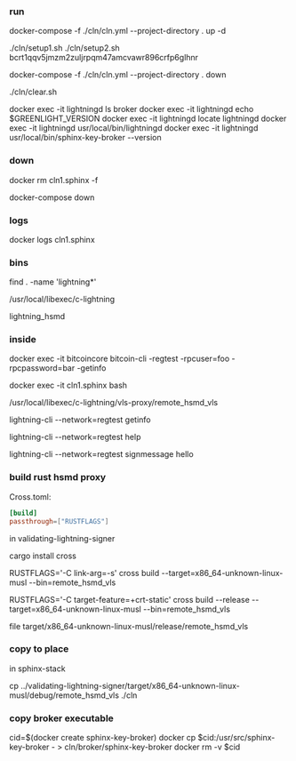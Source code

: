 
### run

docker-compose -f ./cln/cln.yml --project-directory . up -d

./cln/setup1.sh
./cln/setup2.sh bcrt1qqv5jmzm2zuljrpqm47amcvawr896crfp6glhnr

docker-compose -f ./cln/cln.yml --project-directory . down

./cln/clear.sh

docker exec -it lightningd ls broker
docker exec -it lightningd echo $GREENLIGHT_VERSION
docker exec -it lightningd locate lightningd
docker exec -it lightningd usr/local/bin/lightningd 
docker exec -it lightningd usr/local/bin/sphinx-key-broker --version

### down

docker rm cln1.sphinx -f

docker-compose down

### logs

docker logs cln1.sphinx

### bins

find . -name 'lightning*'

/usr/local/libexec/c-lightning

lightning_hsmd

### inside 

docker exec -it bitcoincore bitcoin-cli -regtest -rpcuser=foo -rpcpassword=bar -getinfo

docker exec -it cln1.sphinx bash

/usr/local/libexec/c-lightning/vls-proxy/remote_hsmd_vls

lightning-cli --network=regtest getinfo

lightning-cli --network=regtest help

lightning-cli --network=regtest signmessage hello

### build rust hsmd proxy

Cross.toml:
```toml
[build]
passthrough=["RUSTFLAGS"]
```

in validating-lightning-signer

cargo install cross

RUSTFLAGS='-C link-arg=-s' cross build --target=x86_64-unknown-linux-musl --bin=remote_hsmd_vls

RUSTFLAGS='-C target-feature=+crt-static' cross build --release --target=x86_64-unknown-linux-musl --bin=remote_hsmd_vls

file target/x86_64-unknown-linux-musl/release/remote_hsmd_vls

### copy to place

in sphinx-stack

cp ../validating-lightning-signer/target/x86_64-unknown-linux-musl/debug/remote_hsmd_vls ./cln

### copy broker executable 

cid=$(docker create sphinx-key-broker)
docker cp $cid:/usr/src/sphinx-key-broker - > cln/broker/sphinx-key-broker
docker rm -v $cid